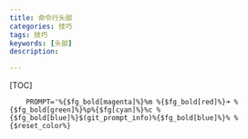 ```yaml
---
title: 命令行头部
categories: 技巧
tags: 技巧
keywords: [头部]
description: 

---
```


<!--more-->

[TOC]


```shell
	PROMPT='%{$fg_bold[magenta]%}%m %{$fg_bold[red]%}➜ %{$fg_bold[green]%}%p%{$fg[cyan]%}%c %{$fg_bold[blue]%}$(git_prompt_info)%{$fg_bold[blue]%}% %{$reset_color%}
```
